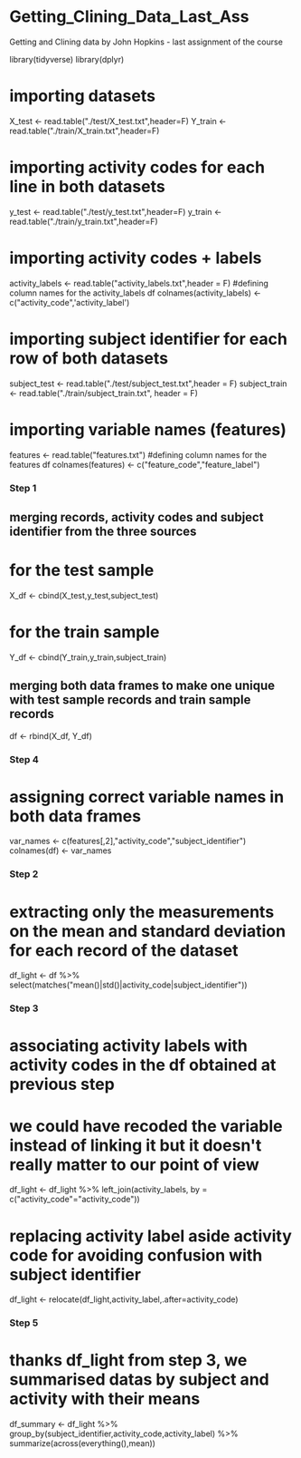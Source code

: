 # Getting_Clining_Data_Last_Ass
Getting and Clining data by John Hopkins - last assignment of the course


library(tidyverse)
library(dplyr)


# importing datasets
X_test <- read.table("./test/X_test.txt",header=F)
Y_train <- read.table("./train/X_train.txt",header=F)

# importing activity codes for each line in both datasets
y_test <- read.table("./test/y_test.txt",header=F)
y_train <- read.table("./train/y_train.txt",header=F)

# importing activity codes + labels
activity_labels <- read.table("activity_labels.txt",header = F)
#defining column names for the activity_labels df
colnames(activity_labels) <- c("activity_code",'activity_label')

# importing subject identifier for each row of both datasets
subject_test <- read.table("./test/subject_test.txt",header = F)
subject_train <- read.table("./train/subject_train.txt", header = F)

# importing variable names (features)
features <- read.table("features.txt")
#defining column names for the features df
colnames(features) <- c("feature_code","feature_label")

### Step 1
## merging records, activity codes and subject identifier from the three sources
# for the test sample
X_df <- cbind(X_test,y_test,subject_test)
# for the train sample
Y_df <- cbind(Y_train,y_train,subject_train)

## merging both data frames to make one unique with test sample records and train sample records
df <- rbind(X_df, Y_df)

### Step 4
# assigning correct variable names in both data frames
var_names <- c(features[,2],"activity_code","subject_identifier")
colnames(df) <- var_names

### Step 2 
# extracting only the measurements on the mean and standard deviation for each record of the dataset
df_light <- df %>% select(matches("mean()|std()|activity_code|subject_identifier"))

### Step 3
# associating activity labels with activity codes in the df obtained at previous step
# we could have recoded the variable instead of linking it but it doesn't really matter to our point of view
df_light <- df_light %>% left_join(activity_labels, by = c("activity_code"="activity_code"))
# replacing activity label aside activity code for avoiding confusion with subject identifier
df_light <- relocate(df_light,activity_label,.after=activity_code)


### Step 5 
# thanks df_light from step 3, we summarised datas by subject and activity with their means
df_summary <- df_light %>% group_by(subject_identifier,activity_code,activity_label) %>% summarize(across(everything(),mean))
